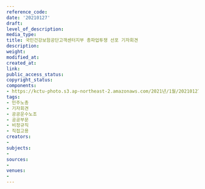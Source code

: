 ```yaml
---
reference_code: 
date: '20210127'
draft: 
level_of_description: 
media_type: 
title: 국민건강보험공단고객센터지부 총파업투쟁 선포 기자회견
description: 
weight: 
modified_at: 
created_at: 
link: 
public_access_status: 
copyright_status: 
components:
- https://kctu-photo.s3.ap-northeast-2.amazonaws.com/2021년/1월/20210127-국민건강보험공단고객센터지부+총파업투쟁+선포+기자회견_민주노총_기자회견_공공운수노조_공공부문_비정규직_직접고용/_1DX8292.jpg
tags:
- 민주노총
- 기자회견
- 공공운수노조
- 공공부문
- 비정규직
- 직접고용
creators:
- 
subjects:
- 
sources:
- 
venues:
- 
---
```

